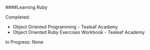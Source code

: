 ####Learning Ruby

Completed:
- Object Oriented Programming - Tealeaf Academy
- Object Oriented Ruby Exercises Workbook - Tealeaf Academy

In Progress: None